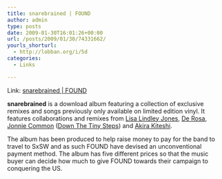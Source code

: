 ```yaml
---
title: snarebrained | FOUND
author: admin
type: posts
date: 2009-01-30T16:01:26+00:00
url: /posts/2009/01/30/74331662/
yourls_shorturl:
  - http://lobban.org/i/5d
categories:
  - Links

---
```

Link: [snarebrained | FOUND][1]

**snarebrained** is a download album featuring a collection of exclusive remixes and songs previously only available on limited edition vinyl. It features collaborations and remixes from <a href="http://www.myspace.com/lisalindleyjones" title="Lisa Lindley Jones on Myspace" target="_blank">Lisa Lindley Jones</a>, <a href="http://www.myspace.com/wearederosa" title="De Rosa on Myspace" target="_blank">De Rosa</a>, <a href="http://www.myspace.com/jonniecommon" title="Jonnie Common on Myspace" target="_blank">Jonnie Common</a> (<a href="http://www.myspace.com/downthetinysteps" title="Down The Tiny Steps on Myspace" target="_blank">Down The Tiny Steps</a>) and <a href="http://www.myspace.com/technoirbeats" title="Akira Kiteshi on Myspace" target="_blank">Akira Kiteshi</a>.

The album has been produced to help raise money to pay for the band to travel to SxSW and as such FOUND have devised an unconventional payment method. The album has five different prices so that the music buyer can decide how much to give FOUND towards their campaign to conquering the US.

 [1]: http://foundtheband.com/news/snarebrained/